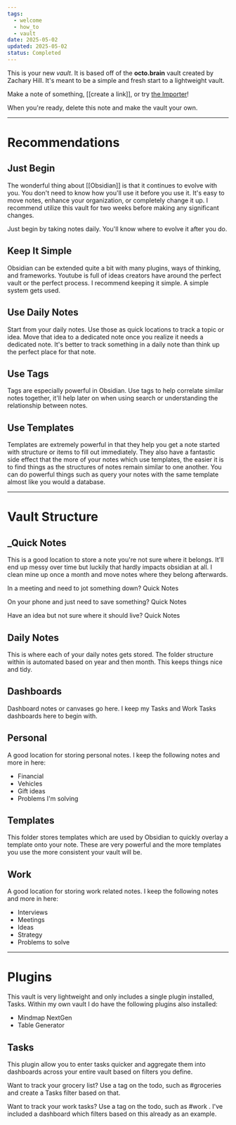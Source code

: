 ```yaml
---
tags:
  - welcome
  - how_to
  - vault
date: 2025-05-02
updated: 2025-05-02
status: Completed
---
```

This is your new *vault*. It is based off of the **octo.brain** vault created by Zachary Hill. It's meant to be a simple and fresh start to a lightweight vault.

Make a note of something, [[create a link]], or try [the Importer](https://help.obsidian.md/Plugins/Importer)!

When you're ready, delete this note and make the vault your own.


---
# Recommendations
## Just Begin
The wonderful thing about [[Obsidian]] is that it continues to evolve with you. You don't need to know how you'll use it before you use it. It's easy to move notes, enhance your organization, or completely change it up. I recommend utilize this vault for two weeks before making any significant changes.

Just begin by taking notes daily. You'll know where to evolve it after you do.

## Keep It Simple
Obsidian can be extended quite a bit with many plugins, ways of thinking, and frameworks. Youtube is full of ideas creators have around the perfect vault or the perfect process. I recommend keeping it simple. A simple system gets used.


## Use Daily Notes
Start from your daily notes. Use those as quick locations to track a topic or idea. Move that idea to a dedicated note once you realize it needs a dedicated note. It's better to track something in a daily note than think up the perfect place for that note.

## Use Tags
Tags are especially powerful in Obsidian. Use tags to help correlate similar notes together, it'll help later on when using search or understanding the relationship between notes.

## Use Templates
Templates are extremely powerful in that they help you get a note started with structure or items to fill out immediately. They also have a fantastic side effect that the more of your notes which use templates, the easier it is to find things as the structures of notes remain similar to one another. You can do powerful things such as query your notes with the same template almost like you would a database.

---
# Vault Structure
## \_Quick Notes
This is a good location to store a note you're not sure where it belongs. It'll end up messy over time but luckily that hardly impacts obsidian at all. I clean mine up once a month and move notes where they belong afterwards.

In a meeting and need to jot something down?
	Quick Notes
	
On your phone and just need to save something?
	Quick Notes
	
Have an idea but not sure where it should live?
	Quick Notes

## Daily Notes
This is where each of your daily notes gets stored. The folder structure within is automated based on year and then month. This keeps things nice and tidy.

## Dashboards
Dashboard notes or canvases go here. I keep my Tasks and Work Tasks dashboards here to begin with.

## Personal
A good location for storing personal notes. I keep the following notes and more in here:
- Financial
- Vehicles
- Gift ideas
- Problems I'm solving

## Templates
This folder stores templates which are used by Obsidian to quickly overlay a template onto your note. These are very powerful and the more templates you use the more consistent your vault will be.

## Work
A good location for storing work related notes. I keep the following notes and more in here:
- Interviews
- Meetings
- Ideas
- Strategy
- Problems to solve

---
# Plugins
This vault is very lightweight and only includes a single plugin installed, Tasks. Within my own vault I do have the following plugins also installed:
- Mindmap NextGen
- Table Generator

## Tasks
This plugin allow you to enter tasks quicker and aggregate them into dashboards across your entire vault based on filters you define.

Want to track your grocery list?
	Use a tag on the todo, such as #groceries and create a Tasks filter based on that.

Want to track your work tasks?
	Use a tag on the todo, such as #work . I've included a dashboard which filters based on this already as an example.